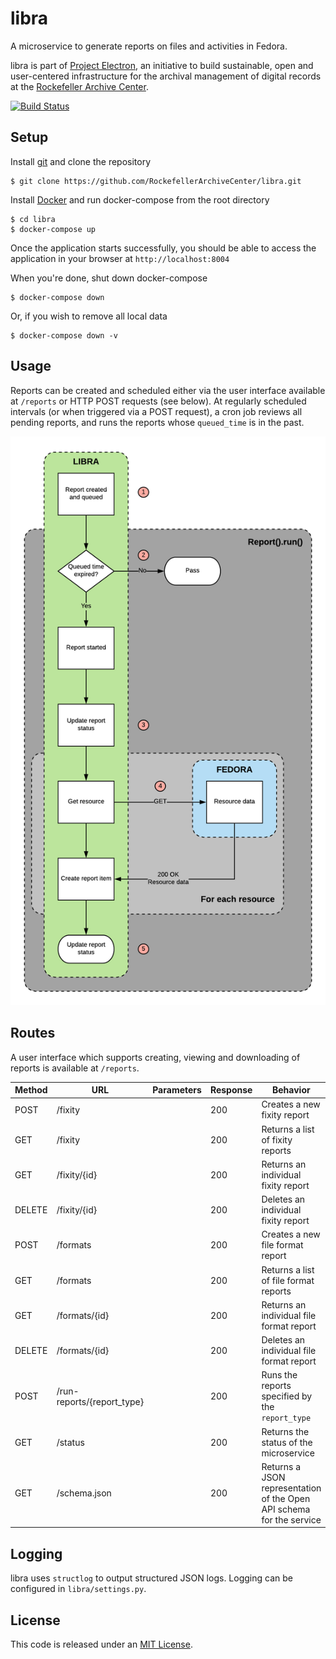 # libra
A microservice to generate reports on files and activities in Fedora.

libra is part of [Project Electron](https://github.com/RockefellerArchiveCenter/project_electron), an initiative to build sustainable, open and user-centered infrastructure for the archival management of digital records at the [Rockefeller Archive Center](http://rockarch.org/).

[![Build Status](https://travis-ci.org/RockefellerArchiveCenter/libra.svg?branch=master)](https://travis-ci.org/RockefellerArchiveCenter/libra)

## Setup

Install [git](https://git-scm.com/) and clone the repository

    $ git clone https://github.com/RockefellerArchiveCenter/libra.git
      
Install [Docker](https://store.docker.com/search?type=edition&offering=community) and run docker-compose from the root directory

    $ cd libra
    $ docker-compose up
    
Once the application starts successfully, you should be able to access the application in your browser at `http://localhost:8004`

When you're done, shut down docker-compose

    $ docker-compose down

Or, if you wish to remove all local data

    $ docker-compose down -v


## Usage

Reports can be created and scheduled either via the user interface available at `/reports` or HTTP POST requests (see below). At regularly scheduled intervals (or when triggered via a POST request), a cron job reviews all pending reports, and runs the reports whose `queued_time` is in the past.

![Libra process diagram](reports.png)


## Routes

A user interface which supports creating, viewing and downloading of reports is available at `/reports`.

| Method | URL | Parameters | Response  | Behavior  |
|--------|-----|---|---|---|
|POST|/fixity| |200|Creates a new fixity report|
|GET|/fixity| |200|Returns a list of fixity reports|
|GET|/fixity/{id}| |200|Returns an individual fixity report|
|DELETE|/fixity/{id}| |200|Deletes an individual fixity report|
|POST|/formats| |200|Creates a new file format report|
|GET|/formats| |200|Returns a list of file format reports|
|GET|/formats/{id}| |200|Returns an individual file format report|
|DELETE|/formats/{id}| |200|Deletes an individual file format report|
|POST|/run-reports/{report_type}| |200|Runs the reports specified by the `report_type`|
|GET|/status||200|Returns the status of the microservice|
|GET|/schema.json||200|Returns a JSON representation of the Open API schema for the service|


## Logging

libra uses `structlog` to output structured JSON logs. Logging can be configured in `libra/settings.py`.

## License

This code is released under an [MIT License](LICENSE).
